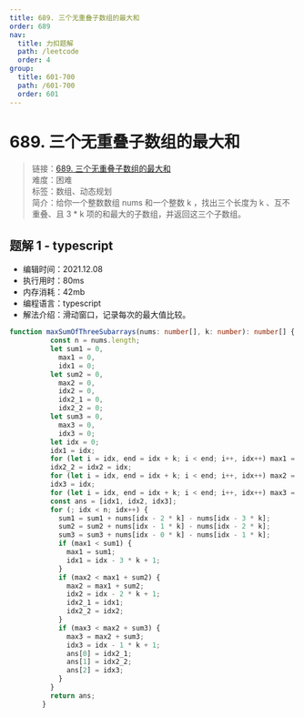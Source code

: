 ```yaml
---
title: 689. 三个无重叠子数组的最大和
order: 689
nav:
  title: 力扣题解
  path: /leetcode
  order: 4
group:
  title: 601-700
  path: /601-700
  order: 601
---
```


# 689. 三个无重叠子数组的最大和
    
> 链接：[689. 三个无重叠子数组的最大和](https://leetcode-cn.com/problems/maximum-sum-of-3-non-overlapping-subarrays/)  
> 难度：困难  
> 标签：数组、动态规划  
> 简介：给你一个整数数组 nums 和一个整数 k ，找出三个长度为 k 、互不重叠、且 3 * k 项的和最大的子数组，并返回这三个子数组。
      
## 题解 1 - typescript
- 编辑时间：2021.12.08
- 执行用时：80ms
- 内存消耗：42mb
- 编程语言：typescript
- 解法介绍：滑动窗口，记录每次的最大值比较。
```typescript
function maxSumOfThreeSubarrays(nums: number[], k: number): number[] {
          const n = nums.length;
          let sum1 = 0,
            max1 = 0,
            idx1 = 0;
          let sum2 = 0,
            max2 = 0,
            idx2 = 0,
            idx2_1 = 0,
            idx2_2 = 0;
          let sum3 = 0,
            max3 = 0,
            idx3 = 0;
          let idx = 0;
          idx1 = idx;
          for (let i = idx, end = idx + k; i < end; i++, idx++) max1 = sum1 += nums[i];
          idx2_2 = idx2 = idx;
          for (let i = idx, end = idx + k; i < end; i++, idx++) max2 = max1 + (sum2 += nums[i]);
          idx3 = idx;
          for (let i = idx, end = idx + k; i < end; i++, idx++) max3 = max2 + (sum3 += nums[i]);
          const ans = [idx1, idx2, idx3];
          for (; idx < n; idx++) {
            sum1 = sum1 + nums[idx - 2 * k] - nums[idx - 3 * k];
            sum2 = sum2 + nums[idx - 1 * k] - nums[idx - 2 * k];
            sum3 = sum3 + nums[idx - 0 * k] - nums[idx - 1 * k];
            if (max1 < sum1) {
              max1 = sum1;
              idx1 = idx - 3 * k + 1;
            }
            if (max2 < max1 + sum2) {
              max2 = max1 + sum2;
              idx2 = idx - 2 * k + 1;
              idx2_1 = idx1;
              idx2_2 = idx2;
            }
            if (max3 < max2 + sum3) {
              max3 = max2 + sum3;
              idx3 = idx - 1 * k + 1;
              ans[0] = idx2_1;
              ans[1] = idx2_2;
              ans[2] = idx3;
            }
          }
          return ans;
        }
```

      